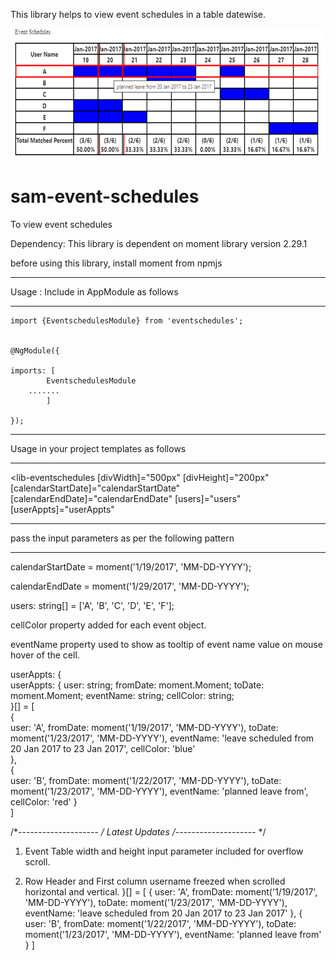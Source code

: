 This library helps to view event schedules in a table datewise.

![alt text](https://raw.githubusercontent.com/sampath3797/sam-event-schedules/main/eventschedule1.png?raw=true)
# sam-event-schedules
To view event schedules
 
Dependency:
This library is dependent on moment library version 2.29.1

before using this library, install moment from npmjs

**********************************************************
Usage :   Include in AppModule as follows
**********************************************************
```
import {EventschedulesModule} from 'eventschedules';


@NgModule({

imports: [
        EventschedulesModule
	.......
		]

});
```


**********************************************************
Usage in your project templates as follows
**********************************************************
<lib-eventschedules
  [divWidth]="500px"
  [divHeight]="200px"
  [calendarStartDate]="calendarStartDate"
  [calendarEndDate]="calendarEndDate"
  [users]="users"
  [userAppts]="userAppts"
  >  
  </lib-eventschedules>

**********************************************************
pass the input parameters as per the following pattern
**********************************************************

calendarStartDate = moment('1/19/2017', 'MM-DD-YYYY');

calendarEndDate = moment('1/29/2017', 'MM-DD-YYYY');

users: string[] = ['A', 'B', 'C', 'D', 'E', 'F'];

cellColor property added for each event object.

eventName property used to show as tooltip of event name value on mouse hover of the cell.

userAppts: {    
    userAppts: {
    user: string;
    fromDate: moment.Moment;
    toDate: moment.Moment;
    eventName: string;
    cellColor: string;   
  }[] = [    
    {   
      user: 'A',
      fromDate: moment('1/19/2017', 'MM-DD-YYYY'),
      toDate: moment('1/23/2017', 'MM-DD-YYYY'),
      eventName: 'leave scheduled from 20 Jan 2017 to 23 Jan 2017',
      cellColor: 'blue'   
    },    
    {    
      user: 'B',
      fromDate: moment('1/22/2017', 'MM-DD-YYYY'),
      toDate: moment('1/23/2017', 'MM-DD-YYYY'),
      eventName: 'planned leave from',
      cellColor: 'red'
    }   
]

/*-------------------- */
Latest Updates
/*-------------------- */

1. Event Table width and height input parameter included for overflow scroll.

2. Row Header and First column username freezed when scrolled horizontal and vertical.
  }[] = [
    {
      user: 'A',
      fromDate: moment('1/19/2017', 'MM-DD-YYYY'),
      toDate: moment('1/23/2017', 'MM-DD-YYYY'),
      eventName: 'leave scheduled from 20 Jan 2017 to 23 Jan 2017'
    },
    {
      user: 'B',
      fromDate: moment('1/22/2017', 'MM-DD-YYYY'),
      toDate: moment('1/23/2017', 'MM-DD-YYYY'),
      eventName: 'planned leave from'
    }
]
